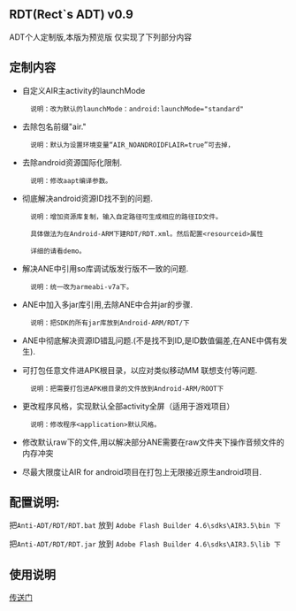 ## RDT(Rect`s ADT) v0.9 ##
ADT个人定制版,本版为预览版 仅实现了下列部分内容

## 定制内容 ##
* 自定义AIR主activity的launchMode

		说明：改为默认的launchMode：android:launchMode="standard"

* 去除包名前缀"air."

		说明：默认为设置环境变量“AIR_NOANDROIDFLAIR=true”可去掉，

* 去除android资源国际化限制.

		说明：修改aapt编译参数。

* 彻底解决android资源ID找不到的问题.

		说明：增加资源库复制，输入自定路径可生成相应的路径ID文件。

		具体做法为在Android-ARM下建RDT/RDT.xml。然后配置<resourceid>属性

		详细的请看demo。

* 解决ANE中引用so库调试版发行版不一致的问题.

		说明：统一改为armeabi-v7a下。

* ANE中加入多jar库引用,去除ANE中合并jar的步骤.

		说明：把SDK的所有jar库放到Android-ARM/RDT/下

* ANE中彻底解决资源ID错乱问题.(不是找不到ID,是ID数值偏差,在ANE中偶有发生).

* 可打包任意文件进APK根目录，以应对类似移动MM 联想支付等问题.

		说明：把需要打包进APK根目录的文件放到Android-ARM/ROOT下

* 更改程序风格，实现默认全部activity全屏（适用于游戏项目）

		说明：修改程序<application>默认风格。

* 修改默认raw下的文件,用以解决部分ANE需要在raw文件夹下操作音频文件的内存冲突

* 尽最大限度让AIR for android项目在打包上无限接近原生android项目.

## 配置说明:

把`Anti-ADT/RDT/RDT.bat` 放到 `Adobe Flash Builder 4.6\sdks\AIR3.5\bin 下`

把`Anti-ADT/RDT/RDT.jar` 放到 `Adobe Flash Builder 4.6\sdks\AIR3.5\lib 下`

## 使用说明
[传送门](lenovo/buildAPK/lenovo_apk.bat)